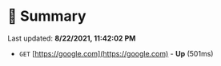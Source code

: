 # 📖 Summary
Last updated: **8/22/2021, 11:42:02 PM**

- `GET` [https://google.com](https://google.com) - **Up** (501ms)
